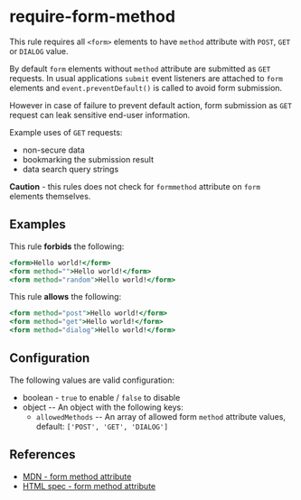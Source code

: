 # require-form-method

This rule requires all `<form>` elements to have `method` attribute with `POST`, `GET` or `DIALOG` value.

By default `form` elements without `method` attribute are submitted as `GET` requests.
In usual applications `submit` event listeners are attached to `form` elements and `event.preventDefault()` is called to avoid form submission.

However in case of failure to prevent default action, form submission as `GET` request can leak sensitive end-user information.

Example uses of `GET` requests:

* non-secure data
* bookmarking the submission result
* data search query strings

**Caution** - this rules does not check for `formmethod` attribute on `form` elements themselves.

## Examples

This rule **forbids** the following:

```hbs
<form>Hello world!</form>
<form method="">Hello world!</form>
<form method="random">Hello world!</form>
```

This rule **allows** the following:

```hbs
<form method="post">Hello world!</form>
<form method="get">Hello world!</form>
<form method="dialog">Hello world!</form>
```

## Configuration

The following values are valid configuration:

* boolean - `true` to enable / `false` to disable
* object -- An object with the following keys:
  * `allowedMethods` -- An array of allowed form `method` attribute values, default: `['POST', 'GET', 'DIALOG']`

## References

* [MDN - form method attribute](https://developer.mozilla.org/en-US/docs/Web/HTML/Element/form#attr-method)
* [HTML spec - form method attribute](https://html.spec.whatwg.org/multipage/form-control-infrastructure.html#attr-fs-method)

